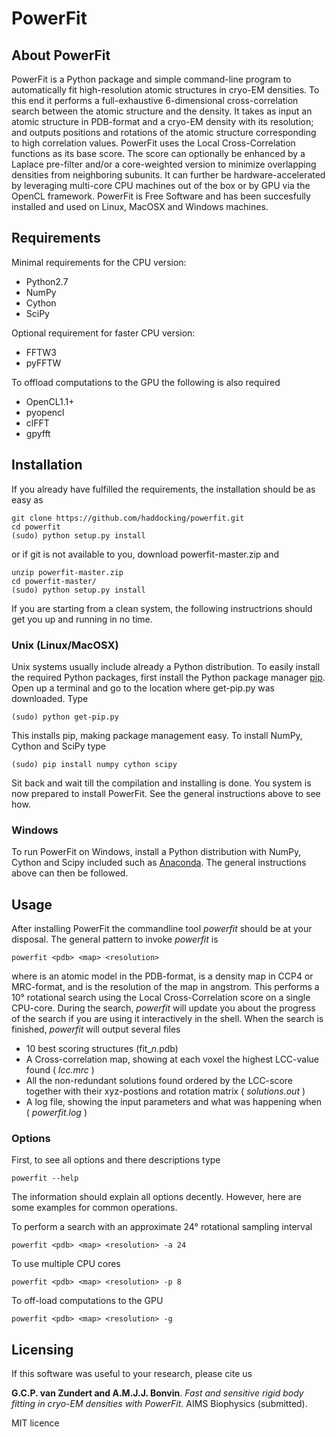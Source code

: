 # PowerFit

## About PowerFit
PowerFit is a Python package and simple command-line program to automatically fit high-resolution atomic structures in cryo-EM densities.
To this end it performs a full-exhaustive 6-dimensional cross-correlation search between the atomic structure and the density.
It takes as input an atomic structure in PDB-format and a cryo-EM density with its resolution;
and outputs positions and rotations of the atomic structure corresponding to high correlation values.
PowerFit uses the Local Cross-Correlation functions as its base score. 
The score can optionally be enhanced by a Laplace pre-filter and/or a core-weighted version to minimize overlapping densities from neighboring subunits.
It can further be hardware-accelerated by leveraging multi-core CPU machines out of the box or by GPU via the OpenCL framework.
PowerFit is Free Software and has been succesfully installed and used on Linux, MacOSX and Windows machines.

## Requirements

Minimal requirements for the CPU version:

* Python2.7
* NumPy
* Cython
* SciPy

Optional requirement for faster CPU version:

* FFTW3
* pyFFTW

To offload computations to the GPU the following is also required

* OpenCL1.1+
* pyopencl
* clFFT
* gpyfft

## Installation

If you already have fulfilled the requirements, the installation should be as easy as

    git clone https://github.com/haddocking/powerfit.git
    cd powerfit
    (sudo) python setup.py install

or if git is not available to you, download powerfit-master.zip and

    unzip powerfit-master.zip
    cd powerfit-master/
    (sudo) python setup.py install

If you are starting from a clean system, the following instructrions should get you up and running in no time.

### Unix (Linux/MacOSX)

Unix systems usually include already a Python distribution.
To easily install the required Python packages, first install the Python package manager [pip](https://pip.pypa.io/en/latest/installing.html).
Open up a terminal and go to the location where get-pip.py was downloaded. Type

    (sudo) python get-pip.py

This installs pip, making package management easy.
To install NumPy, Cython and SciPy type

    (sudo) pip install numpy cython scipy

Sit back and wait till the compilation and installing is done.
You system is now prepared to install PowerFit. 
See the general instructions above to see how.

### Windows

To run PowerFit on Windows, install a Python distribution with NumPy, Cython and Scipy included such as [Anaconda](http://continuum.io/downloads).
The general instructions above can then be followed.

## Usage

After installing PowerFit the commandline tool *powerfit* should be at your disposal.
The general pattern to invoke *powerfit* is

    powerfit <pdb> <map> <resolution>

where <pdb> is an atomic model in the PDB-format, <map> is a density map in CCP4 or MRC-format, and <resolution> is the resolution of the map in angstrom.
This performs a 10&deg; rotational search using the Local Cross-Correlation score on a single CPU-core.
During the search, *powerfit* will update you about the progress of the search if you are using it interactively in the shell.
When the search is finished, *powerfit* will output several files

* 10 best scoring structures (fit_*n*.pdb)
* A Cross-correlation map, showing at each voxel the highest LCC-value found ( *lcc.mrc* )
* All the non-redundant solutions found ordered by the LCC-score together with their xyz-postions and rotation matrix ( *solutions.out* )
* A log file, showing the input parameters and what was happening when ( *powerfit.log* )

### Options

First, to see all options and there descriptions type

    powerfit --help

The information should explain all options decently. 
However, here are some examples for common operations.

To perform a search with an approximate 24&deg; rotational sampling interval

    powerfit <pdb> <map> <resolution> -a 24

To use multiple CPU cores

    powerfit <pdb> <map> <resolution> -p 8

To off-load computations to the GPU

    powerfit <pdb> <map> <resolution> -g

## Licensing

If this software was useful to your research, please cite us

**G.C.P. van Zundert and A.M.J.J. Bonvin**. *Fast and sensitive rigid body fitting in cryo-EM densities with PowerFit.* AIMS Biophysics (submitted).

MIT licence
